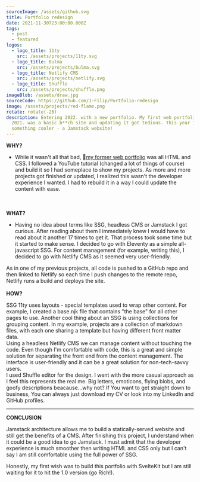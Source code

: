 ```yaml
---
sourceImage: /assets/github.svg
title: Portfolio redesign
date: 2021-11-30T23:00:00.000Z
tags:
  - post
  - featured
logos:
  - logo_title: 11ty
    src: /assets/projects/11ty.svg
  - logo_title: Bulma
    src: /assets/projects/bulma.svg
  - logo_title: Netlify CMS
    src: /assets/projects/netlify.svg
  - logo_title: Shuffle
    src: /assets/projects/shuffle.png
imageBlob: /assets/draw.jpg
sourceCode: https://github.com/J-Filip/Portfolio-redesign
image: /assets/projects/red-flame.png
rotate: rotate(-26)
description: Entering 2022. with a new portfolio. My first web portfolio in
  2021. was a basic b**ch site and updating it got tedious. This year I wanted
  something cooler - a Jamstack website!
---
```

__WHY?__
- While it wasn't all that bad, 🔗[my former web portfolio](https://j-filip.github.io/my_resume/) was all HTML and CSS. I followed a YouTube tutorial (changed a lot of things of course) and build it so I had someplace to show my projects. As more and more projects got finished or updated, I realized this wasn't the developer experience I wanted. I had to rebuild it in a way I could update the content with ease.  

\
\
__WHAT?__

- Having no idea about terms like SSG, headless CMS or Jamstack I got curious. After reading about them I immediately knew I would have to read about it another 17 times to get it. That process took some time but it started to make sense. I decided to go with Eleventy as a simple all-javascript SSG. For content management (for example, writing this), I decided to go with Netlify CMS as it seemed very user-friendly. 

As in one of my previous projects, all code is pushed to a GitHub repo and then linked to Netlify so each time I push changes to the remote repo, Netlify runs a build and deploys the site. 
\
\
__HOW?__

SSG 11ty uses layouts - special templates used to wrap other content. For example, I created a base.njk file that contains "the base" for all other pages to use. Another cool thing about an SSG  is using collections for grouping content. In my example, projects are a collection of markdown files, with each one sharing a template but having different front matter data. 
\
Using a headless Netlify CMS we can manage content without touching the code. Even though I'm comfortable with code, this is a great and simple solution for separating the front end from the content management. The interface is user-friendly and it can be a great solution for non-tech-savvy users.
\
I used Shuffle editor for the design. I went with the more casual approach as I feel this represents the real me. Big letters, emoticons, flying blobs, and goofy descriptions beacause...why not? If You want to get straight down to business, You can always just download my CV or look into my LinkedIn and GitHub profiles.  

---
__CONCLUSION__

Jamstack architecture allows me to build a statically-served website and still get the benefits of a CMS. After finishing this project, I understand when it could be a good idea to go Jamstack. I must admit that the developer experience is much smoother then writing HTML and CSS only but I can't say I am still comfortable using the full power of SSG.

Honestly, my first wish was to build this portfolio with SvelteKit but I am still waiting for it to hit the 1.0 version (go Rich!).  
